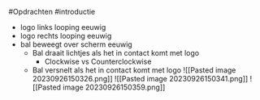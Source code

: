 #Opdrachten #introductie 
- logo links looping eeuwig
- logo rechts looping eeuwig
- bal beweegt over scherm eeuwig
	- Bal draait lichtjes als het in contact komt met logo
		- Clockwise vs Counterclockwise
	- Bal versnelt als het in contact komt met logo
![[Pasted image 20230926150326.png]]
![[Pasted image 20230926150341.png]]
![[Pasted image 20230926150359.png]]
